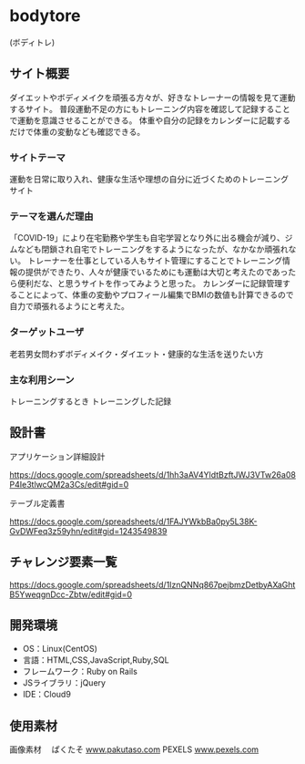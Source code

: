 # bodytore
(ボディトレ)

## サイト概要
ダイエットやボディメイクを頑張る方々が、好きなトレーナーの情報を見て運動するサイト。
普段運動不足の方にもトレーニング内容を確認して記録することで運動を意識させることができる。
体重や自分の記録をカレンダーに記載するだけで体重の変動なども確認できる。

### サイトテーマ
運動を日常に取り入れ、健康な生活や理想の自分に近づくためのトレーニングサイト

### テーマを選んだ理由
「COVID-19」により在宅勤務や学生も自宅学習となり外に出る機会が減り、ジムなども閉鎖され自宅でトレーニングをするようになったが、なかなか頑張れない。
トレーナーを仕事としている人もサイト管理にすることでトレーニング情報の提供ができたり、人々が健康でいるためにも運動は大切と考えたのであったら便利だな、と思うサイトを作ってみようと思った。
カレンダーに記録管理することによって、体重の変動やプロフィール編集でBMIの数値も計算できるので自力で頑張れるようにと考えた。

### ターゲットユーザ
老若男女問わずボディメイク・ダイエット・健康的な生活を送りたい方

### 主な利用シーン
トレーニングするとき
トレーニングした記録


## 設計書
アプリケーション詳細設計

https://docs.google.com/spreadsheets/d/1hh3aAV4YldtBzftJWJ3VTw26a08P4Ie3tlwcQM2a3Cs/edit#gid=0

テーブル定義書

https://docs.google.com/spreadsheets/d/1FAJYWkbBa0py5L38K-GvDWFeq3z59yhn/edit#gid=1243549839

## チャレンジ要素一覧
https://docs.google.com/spreadsheets/d/1IznQNNq867pejbmzDetbyAXaGhtB5YweqgnDcc-Zbtw/edit#gid=0

## 開発環境
- OS：Linux(CentOS)
- 言語：HTML,CSS,JavaScript,Ruby,SQL
- フレームワーク：Ruby on Rails
- JSライブラリ：jQuery
- IDE：Cloud9

## 使用素材
画像素材　 ぱくたそ  www.pakutaso.com
           PEXELS    www.pexels.com
